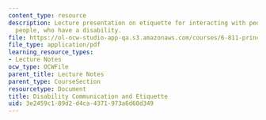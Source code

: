 ```yaml
---
content_type: resource
description: Lecture presentation on etiquette for interacting with people, and about
  people, who have a disability.
file: https://ol-ocw-studio-app-qa.s3.amazonaws.com/courses/6-811-principles-and-practice-of-assistive-technology-fall-2014/3e2459c189d2d4ca4371973a6d60d349_MIT6_811F14_Communicating.pdf
file_type: application/pdf
learning_resource_types:
- Lecture Notes
ocw_type: OCWFile
parent_title: Lecture Notes
parent_type: CourseSection
resourcetype: Document
title: Disability Communication and Etiquette
uid: 3e2459c1-89d2-d4ca-4371-973a6d60d349
---
```


